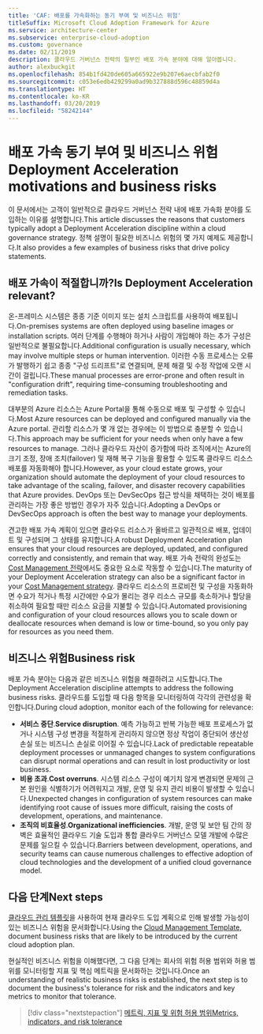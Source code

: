 ```yaml
---
title: 'CAF: 배포를 가속화하는 동기 부여 및 비즈니스 위험'
titleSuffix: Microsoft Cloud Adoption Framework for Azure
ms.service: architecture-center
ms.subservice: enterprise-cloud-adoption
ms.custom: governance
ms.date: 02/11/2019
description: 클라우드 거버넌스 전략의 일부인 배포 가속 분야에 대해 알아봅니다.
author: alexbuckgit
ms.openlocfilehash: 854b1fd420de605a665922e9b207e6aecbfab2f0
ms.sourcegitcommit: c053e6edb429299a0ad9b327888d596c48859d4a
ms.translationtype: HT
ms.contentlocale: ko-KR
ms.lasthandoff: 03/20/2019
ms.locfileid: "58242144"
---
```

# <a name="deployment-acceleration-motivations-and-business-risks"></a><span data-ttu-id="e8ea9-103">배포 가속 동기 부여 및 비즈니스 위험</span><span class="sxs-lookup"><span data-stu-id="e8ea9-103">Deployment Acceleration motivations and business risks</span></span>

<span data-ttu-id="e8ea9-104">이 문서에서는 고객이 일반적으로 클라우드 거버넌스 전략 내에 배포 가속화 분야를 도입하는 이유를 설명합니다.</span><span class="sxs-lookup"><span data-stu-id="e8ea9-104">This article discusses the reasons that customers typically adopt a Deployment Acceleration discipline within a cloud governance strategy.</span></span> <span data-ttu-id="e8ea9-105">정책 설명이 필요한 비즈니스 위험의 몇 가지 예제도 제공합니다.</span><span class="sxs-lookup"><span data-stu-id="e8ea9-105">It also provides a few examples of business risks that drive policy statements.</span></span>

<!-- markdownlint-disable MD026 -->

## <a name="is-deployment-acceleration-relevant"></a><span data-ttu-id="e8ea9-106">배포 가속이 적절합니까?</span><span class="sxs-lookup"><span data-stu-id="e8ea9-106">Is Deployment Acceleration relevant?</span></span>

<span data-ttu-id="e8ea9-107">온-프레미스 시스템은 종종 기준 이미지 또는 설치 스크립트를 사용하여 배포됩니다.</span><span class="sxs-lookup"><span data-stu-id="e8ea9-107">On-premises systems are often deployed using baseline images or installation scripts.</span></span> <span data-ttu-id="e8ea9-108">여러 단계를 수행해야 하거나 사람이 개입해야 하는 추가 구성은 일반적으로 불필요합니다.</span><span class="sxs-lookup"><span data-stu-id="e8ea9-108">Additional configuration is usually necessary, which may involve multiple steps or human intervention.</span></span> <span data-ttu-id="e8ea9-109">이러한 수동 프로세스는 오류가 발행하기 쉽고 종종 "구성 드리프트"로 연결되며, 문제 해결 및 수정 작업에 오랜 시간이 걸립니다.</span><span class="sxs-lookup"><span data-stu-id="e8ea9-109">These manual processes are error-prone and often result in "configuration drift", requiring time-consuming troubleshooting and remediation tasks.</span></span>

<span data-ttu-id="e8ea9-110">대부분의 Azure 리소스는 Azure Portal을 통해 수동으로 배포 및 구성할 수 있습니다.</span><span class="sxs-lookup"><span data-stu-id="e8ea9-110">Most Azure resources can be deployed and configured manually via the Azure portal.</span></span> <span data-ttu-id="e8ea9-111">관리할 리소스가 몇 개 없는 경우에는 이 방법으로 충분할 수 있습니다.</span><span class="sxs-lookup"><span data-stu-id="e8ea9-111">This approach may be sufficient for your needs when only have a few resources to manage.</span></span> <span data-ttu-id="e8ea9-112">그러나 클라우드 자산이 증가함에 따라 조직에서는 Azure의 크기 조정, 장애 조치(failover) 및 재해 복구 기능을 활용할 수 있도록 클라우드 리소스 배포를 자동화해야 합니다.</span><span class="sxs-lookup"><span data-stu-id="e8ea9-112">However, as your cloud estate grows, your organization should automate the deployment of your cloud resources to take advantage of the scaling, failover, and disaster recovery capabilities that Azure provides.</span></span> <span data-ttu-id="e8ea9-113">DevOps 또는 DevSecOps 접근 방식을 채택하는 것이 배포를 관리하는 가장 좋은 방법인 경우가 자주 있습니다.</span><span class="sxs-lookup"><span data-stu-id="e8ea9-113">Adopting a DevOps or DevSecOps approach is often the best way to manage your deployments.</span></span>

<span data-ttu-id="e8ea9-114">견고한 배포 가속 계획이 있으면 클라우드 리소스가 올바르고 일관적으로 배포, 업데이트 및 구성되며 그 상태를 유지합니다.</span><span class="sxs-lookup"><span data-stu-id="e8ea9-114">A robust Deployment Acceleration plan ensures that your cloud resources are deployed, updated, and configured correctly and consistently, and remain that way.</span></span> <span data-ttu-id="e8ea9-115">배포 가속 전략의 완성도는 [Cost Management 전략](../cost-management/overview.md)에서도 중요한 요소로 작동할 수 있습니다.</span><span class="sxs-lookup"><span data-stu-id="e8ea9-115">The maturity of your Deployment Acceleration strategy can also be a significant factor in your [Cost Management strategy](../cost-management/overview.md).</span></span> <span data-ttu-id="e8ea9-116">클라우드 리소스의 프로비전 및 구성을 자동화하면 수요가 적거나 특정 시간에만 수요가 몰리는 경우 리소스 규모를 축소하거나 할당을 취소하여 필요할 때만 리소스 요금을 지불할 수 있습니다.</span><span class="sxs-lookup"><span data-stu-id="e8ea9-116">Automated provisioning and configuration of your cloud resources allows you to scale down or deallocate resources when demand is low or time-bound, so you only pay for resources as you need them.</span></span>

## <a name="business-risk"></a><span data-ttu-id="e8ea9-117">비즈니스 위험</span><span class="sxs-lookup"><span data-stu-id="e8ea9-117">Business risk</span></span>

<span data-ttu-id="e8ea9-118">배포 가속 분야는 다음과 같은 비즈니스 위험을 해결하려고 시도합니다.</span><span class="sxs-lookup"><span data-stu-id="e8ea9-118">The Deployment Acceleration discipline attempts to address the following business risks.</span></span> <span data-ttu-id="e8ea9-119">클라우드를 도입할 때 다음 항목을 모니터링하여 각각의 관련성을 확인합니다.</span><span class="sxs-lookup"><span data-stu-id="e8ea9-119">During cloud adoption, monitor each of the following for relevance:</span></span>

- <span data-ttu-id="e8ea9-120">**서비스 중단**.</span><span class="sxs-lookup"><span data-stu-id="e8ea9-120">**Service disruption**.</span></span> <span data-ttu-id="e8ea9-121">예측 가능하고 반복 가능한 배포 프로세스가 없거나 시스템 구성 변경을 적절하게 관리하지 않으면 정상 작업이 중단되어 생산성 손실 또는 비즈니스 손실로 이어질 수 있습니다.</span><span class="sxs-lookup"><span data-stu-id="e8ea9-121">Lack of predictable repeatable deployment processes or unmanaged changes to system configurations can disrupt normal operations and can result in lost productivity or lost business.</span></span>
- <span data-ttu-id="e8ea9-122">**비용 초과**.</span><span class="sxs-lookup"><span data-stu-id="e8ea9-122">**Cost overruns**.</span></span> <span data-ttu-id="e8ea9-123">시스템 리소스 구성이 예기치 않게 변경되면 문제의 근본 원인을 식별하기가 어려워지고 개발, 운영 및 유지 관리 비용이 발생할 수 있습니다.</span><span class="sxs-lookup"><span data-stu-id="e8ea9-123">Unexpected changes in configuration of system resources can make identifying root cause of issues more difficult, raising the costs of development, operations, and maintenance.</span></span>
- <span data-ttu-id="e8ea9-124">**조직의 비효율성**.</span><span class="sxs-lookup"><span data-stu-id="e8ea9-124">**Organizational inefficiencies**.</span></span> <span data-ttu-id="e8ea9-125">개발, 운영 및 보안 팀 간의 장벽은 효율적인 클라우드 기술 도입과 통합 클라우드 거버넌스 모델 개발에 수많은 문제를 일으킬 수 있습니다.</span><span class="sxs-lookup"><span data-stu-id="e8ea9-125">Barriers between development, operations, and security teams can cause numerous challenges to effective adoption of cloud technologies and the development of a unified cloud governance model.</span></span>

## <a name="next-steps"></a><span data-ttu-id="e8ea9-126">다음 단계</span><span class="sxs-lookup"><span data-stu-id="e8ea9-126">Next steps</span></span>

<span data-ttu-id="e8ea9-127">[클라우드 관리 템플릿](./template.md)을 사용하여 현재 클라우드 도입 계획으로 인해 발생할 가능성이 있는 비즈니스 위험을 문서화합니다.</span><span class="sxs-lookup"><span data-stu-id="e8ea9-127">Using the [Cloud Management Template](./template.md), document business risks that are likely to be introduced by the current cloud adoption plan.</span></span>

<span data-ttu-id="e8ea9-128">현실적인 비즈니스 위험을 이해했다면, 그 다음 단계는 회사의 위험 허용 범위와 허용 범위를 모니터링할 지표 및 핵심 메트릭을 문서화하는 것입니다.</span><span class="sxs-lookup"><span data-stu-id="e8ea9-128">Once an understanding of realistic business risks is established, the next step is to document the business's tolerance for risk and the indicators and key metrics to monitor that tolerance.</span></span>

> [!div class="nextstepaction"]
> [<span data-ttu-id="e8ea9-129">메트릭, 지표 및 위험 허용 범위</span><span class="sxs-lookup"><span data-stu-id="e8ea9-129">Metrics, indicators, and risk tolerance</span></span>](./metrics-tolerance.md)
